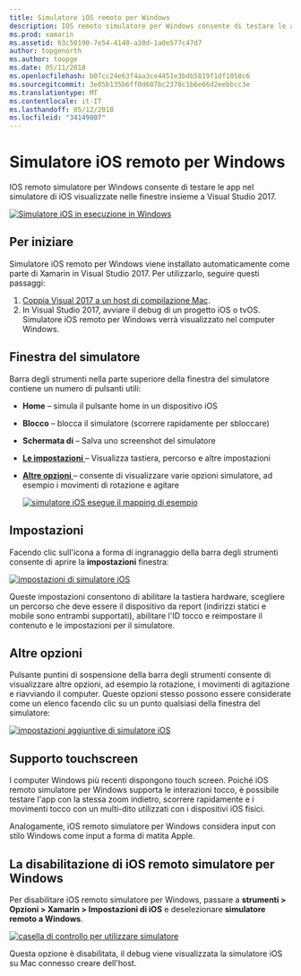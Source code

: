 ```yaml
---
title: Simulatore iOS remoto per Windows
description: IOS remoto simulatore per Windows consente di testare le app nel simulatore di iOS visualizzate nelle finestre insieme a Visual Studio 2017.
ms.prod: xamarin
ms.assetid: 63c50190-7e54-4140-a30d-1a0e577c47d7
author: topgenorth
ms.author: toopge
ms.date: 05/11/2018
ms.openlocfilehash: b07cc24e63f4aa3ce4451e3bdb5819f1df1058c6
ms.sourcegitcommit: 3e05b135b6ff0d607bc2378c1b6e66d2eebbcc3e
ms.translationtype: MT
ms.contentlocale: it-IT
ms.lasthandoff: 05/12/2018
ms.locfileid: "34149807"
---
```

# <a name="remoted-ios-simulator-for-windows"></a>Simulatore iOS remoto per Windows

IOS remoto simulatore per Windows consente di testare le app nel simulatore di iOS visualizzate nelle finestre insieme a Visual Studio 2017.

[![](ios-simulator-images/hero-sml.png "Simulatore iOS in esecuzione in Windows")](ios-simulator-images/hero.png#lightbox)

## <a name="getting-started"></a>Per iniziare

Simulatore iOS remoto per Windows viene installato automaticamente come parte di Xamarin in Visual Studio 2017. Per utilizzarlo, seguire questi passaggi:

1. [Coppia Visual 2017 a un host di compilazione Mac](~/ios/get-started/installation/windows/connecting-to-mac/index.md).
2. In Visual Studio 2017, avviare il debug di un progetto iOS o tvOS. Simulatore iOS remoto per Windows verrà visualizzato nel computer Windows.

## <a name="simulator-window"></a>Finestra del simulatore

Barra degli strumenti nella parte superiore della finestra del simulatore contiene un numero di pulsanti utili:

- **Home** – simula il pulsante home in un dispositivo iOS
- **Blocco** – blocca il simulatore (scorrere rapidamente per sbloccare)
- **Schermata di** – Salva uno screenshot del simulatore
- [**Le impostazioni** ](#settings) – Visualizza tastiera, percorso e altre impostazioni
- [**Altre opzioni** ](#other-options) – consente di visualizzare varie opzioni simulatore, ad esempio i movimenti di rotazione e agitare

    [![](ios-simulator-images/maps-app-sml.png "simulatore iOS esegue il mapping di esempio")](ios-simulator-images/maps-app.png#lightbox)

## <a name="settings"></a>Impostazioni

Facendo clic sull'icona a forma di ingranaggio della barra degli strumenti consente di aprire la **impostazioni** finestra:

[![](ios-simulator-images/settings-sml.png "impostazioni di simulatore iOS")](ios-simulator-images/settings.png#lightbox)

Queste impostazioni consentono di abilitare la tastiera hardware, scegliere un percorso che deve essere il dispositivo da report (indirizzi statici e mobile sono entrambi supportati), abilitare l'ID tocco e reimpostare il contenuto e le impostazioni per il simulatore.

## <a name="other-options"></a>Altre opzioni

Pulsante puntini di sospensione della barra degli strumenti consente di visualizzare altre opzioni, ad esempio la rotazione, i movimenti di agitazione e riavviando il computer. Queste opzioni stesso possono essere considerate come un elenco facendo clic su un punto qualsiasi della finestra del simulatore:

[![](ios-simulator-images/more-sml.png "impostazioni aggiuntive di simulatore iOS")](ios-simulator-images/more.png#lightbox)

## <a name="touchscreen-support"></a>Supporto touchscreen

I computer Windows più recenti dispongono touch screen. Poiché iOS remoto simulatore per Windows supporta le interazioni tocco, è possibile testare l'app con la stessa zoom indietro, scorrere rapidamente e i movimenti tocco con un multi-dito utilizzati con i dispositivi iOS fisici.

Analogamente, iOS remoto simulatore per Windows considera input con stilo Windows come input a forma di matita Apple.

## <a name="disabling-the-remoted-ios-simulator-for-windows"></a>La disabilitazione di iOS remoto simulatore per Windows

Per disabilitare iOS remoto simulatore per Windows, passare a **strumenti > Opzioni > Xamarin > Impostazioni di iOS** e deselezionare **simulatore remoto a Windows**.

[![](ios-simulator-images/options-sml.png "casella di controllo per utilizzare simulatore")](ios-simulator-images/options.png#lightbox)

Questa opzione è disabilitata, il debug viene visualizzata la simulatore iOS su Mac connesso creare dell'host.

